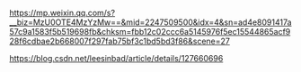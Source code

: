 



https://mp.weixin.qq.com/s?__biz=MzU0OTE4MzYzMw==&mid=2247509500&idx=4&sn=ad4e8091417a57c9a1583f5b519698fb&chksm=fbb12c02ccc6a5145976f5ec15544865acf928f6cdbae2b668007f297fab75bf3c1bd5bd3f86&scene=27



https://blog.csdn.net/leesinbad/article/details/127660696










